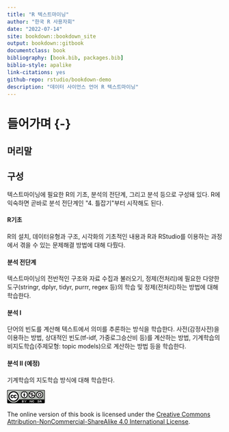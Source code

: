 ```yaml
--- 
title: "R 텍스트마이닝"
author: "한국 R 사용자회"
date: "2022-07-14"
site: bookdown::bookdown_site
output: bookdown::gitbook
documentclass: book
bibliography: [book.bib, packages.bib]
biblio-style: apalike
link-citations: yes
github-repo: rstudio/bookdown-demo
description: "데이터 사이언스 언어 R 텍스트마이닝"
---
```


# 들어가며 {-}

## 머리말




## 구성

텍스트마이닝에 필요한 R의 기초, 분석의 전단계, 그리고 분석 등으로 구성돼 있다. R에 익숙하면 곧바로 분석 전단계인 "4. 틀잡기"부터 시작해도 된다. 


#### R기초

R의 설치, 데이터유형과 구조, 시각화의 기초적인 내용과 R과 RStudio를 이용하는 과정에서 겪을 수 있는 문제해결 방법에 대해 다뤘다. 


#### 분석 전단계

텍스트마이닝의 전반적인 구조와 자료 수집과 불러오기, 정제(전처리)에 필요한 다양한 도구(stringr, dplyr, tidyr, purrr, regex 등)의 학습 및 정제(전처리)하는 방법에 대해 학습한다.

#### 분석 I

단어의 빈도를 계산해 텍스트에서 의미를 추론하는 방식을 학습한다. 사전(감정사전)을 이용하는 방법, 상대적인 빈도(tf-idf, 가중로그승산비 등)를 계산하는 방법, 기계학습의 비지도학습(주제모형: topic models)으로 계산하는 방법 등을 학습한다. 

#### 분석 II (예정)

기계학습의 지도학습 방식에 대해 학습한다. 



![](images/by-nc-sa.png)

The online version of this book is licensed under the [Creative Commons Attribution-NonCommercial-ShareAlike 4.0 International  License](http://creativecommons.org/licenses/by-nc-sa/4.0/).
